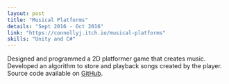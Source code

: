 ```yaml
---
layout: post
title: "Musical Platforms"
details: "Sept 2016 - Oct 2016"
link: "https://connellyj.itch.io/musical-platforms"
skills: "Unity and C#"
---
```


Designed and programmed a 2D platformer game that creates music. 
Developed an algorithm to store and playback songs created by the player.
Source code available on [GitHub](https://github.com/connellyj/MusicalPlatforms).
